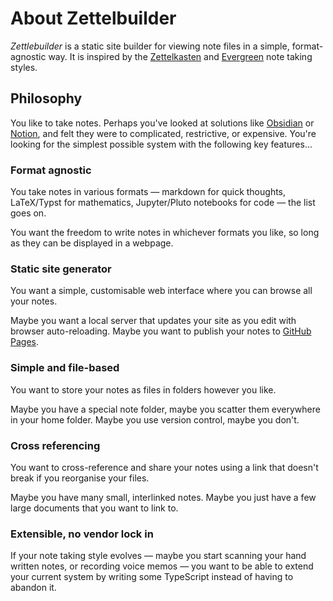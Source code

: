 # About Zettelbuilder

_Zettlebuilder_ is a static site builder for viewing note files in a simple, format-agnostic way.
It is inspired by the [Zettelkasten](https://en.wikipedia.org/wiki/Zettelkasten) and [Evergreen](https://notes.andymatuschak.org/) note taking styles.

## Philosophy

You like to take notes. Perhaps you've looked at solutions like
[Obsidian](http://obsidian.md/) or [Notion](http://notion.so), and felt they were to complicated, restrictive, or expensive.
You're looking for the simplest possible system with the following key features...

### Format agnostic

You take notes in various formats — markdown for quick thoughts, LaTeX/Typst for mathematics, Jupyter/Pluto notebooks for code — the list goes on.

You want the freedom to write notes in whichever formats you like, so long as they can be displayed in a webpage.

### Static site generator

You want a simple, customisable web interface where you can browse all your notes.

Maybe you want a local server that updates your site as you edit with browser auto-reloading.
Maybe you want to publish your notes to [GitHub Pages](https://pages.github.com).

### Simple and file-based

You want to store your notes as files in folders however you like.

Maybe you have a special note folder, maybe you scatter them everywhere in your home folder.
Maybe you use version control, maybe you don't.

### Cross referencing

You want to cross-reference and share your notes using a link that doesn't break if you reorganise your files.

Maybe you have many small, interlinked notes.
Maybe you just have a few large documents that you want to link to.

### Extensible, no vendor lock in

If your note taking style evolves — maybe you start scanning your hand written notes, or recording voice memos — you want to be able to extend your current system by writing some TypeScript instead of having to abandon it.
